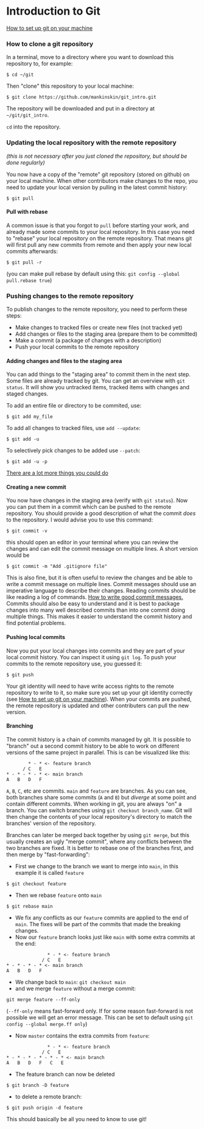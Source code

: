 # Introduction to Git

[How to set up git on your machine](https://kbroman.org/github_tutorial/pages/first_time.html)

### How to clone a git repository
In a terminal, move to a directory where you want to download this repository to, for example: 
```
$ cd ~/git
```

Then "clone" this repository to your local machine:
```
$ git clone https://github.com/mankinskin/git_intro.git
```
The repository will be downloaded and put in a directory at `~/git/git_intro`.

`cd` into the repository.

### Updating the local repository with the remote repository

*(this is not necessary after you just cloned the repository, but should be done regularly)*

You now have a copy of the "remote" git repository (stored on github) on your local machine.
When other contributors make changes to the repo, you need to update your local version by pulling in the latest commit history:
```
$ git pull
```
#### Pull with rebase
A common issue is that you forgot to `pull` before starting your work, and already made some commits to your local repository.
In this case you need to "rebase" your local repository on the remote repository.
That means git will first pull any new commits from remote and then apply your new local commits afterwards:
```
$ git pull -r
```
(you can make pull rebase by default using this: `git config --global pull.rebase true`)

### Pushing changes to the remote repository

To publish changes to the remote repository, you need to perform these steps:
- Make changes to tracked files or create new files (not tracked yet)
- Add changes or files to the staging area (prepare them to be committed)
- Make a commit (a package of changes with a description)
- Push your local commits to the remote repository

#### Adding changes and files to the staging area

You can add things to the "staging area" to commit them in the next step. Some files are already tracked by git.
You can get an overview with `git status`. It will show you untracked items, tracked items with changes and staged changes.

To add an entire file or directory to be commited, use:
```
$ git add my_file
```
To add all changes to tracked files, use `add --update`:
```
$ git add -u
```
To selectively pick changes to be added use `--patch`:
```
$ git add -u -p
```
[There are a lot more things you could do](https://git-scm.com/docs/git-add)

#### Creating a new commit

You now have changes in the staging area (verify with `git status`). Now you can put them in a commit which can be pushed to the remote repository.
You should provide a good description of what the commit *does* to the repository. I would advise you to use this command:
```
$ git commit -v
```
this should open an editor in your terminal where you can review the changes and can edit the commit message on multiple lines.
A short version would be
```
$ git commit -m "Add .gitignore file"
```
This is also fine, but it is often useful to review the changes and be able to write a commit message on multiple lines.
Commit messages should use an imperative language to describe their changes. Reading commits should be like reading a log of commands.
[How to write good commit messages.](https://chris.beams.io/posts/git-commit/)
Commits should also be easy to understand and it is best to package changes into many well described commits than into one commit doing multiple things. This makes it easier to understand the commit history and find potential problems.

#### Pushing local commits

Now you put your local changes into commits and they are part of your local commit history. You can inspect it using `git log`.
To push your commits to the remote repository use, you guessed it:
```
$ git push
```
Your git identity will need to have write access rights to the remote repository to write to it, so make sure you set up your git identity correctly (see [How to set up git on your machine](https://kbroman.org/github_tutorial/pages/first_time.html)).
When your commits are pushed, the remote repository is updated and other contributers can pull the new version.

#### Branching

The commit history is a chain of commits managed by git. It is possible to "branch" out a second commit history
to be able to work on different versions of the same project in parallel. This is can be visualized like this:
```
        * - * <- feature branch
      / C   E
* - * - * - * <- main branch
A   B   D   F
```
`A`, `B`, `C`, etc are commits. `main` and `feature` are branches.
As you can see, both branches share some commits (`A` and `B`) but *diverge* at some point and contain different commits.
When working in git, you are always "on" a branch. You can switch branches using `git checkout branch_name`.
Git will then change the contents of your local repository's directory to match the branches' version of the repository.

Branches can later be merged back together by using `git merge`, but this usually creates an ugly "merge commit",
where any conflicts between the two branches are fixed. It is better to rebase one of the branches first, and then merge by "fast-forwarding":
- First we change to the branch we want to merge into `main`, in this example it is called `feature`
```
$ git checkout feature
```
- Then we rebase `feature` onto `main`
```
$ git rebase main
```
- We fix any conflicts as our `feature` commits are applied to the end of `main`. The fixes will be part of the commits that made the breaking changes.
- Now our `feature` branch looks just like `main` with some extra commits at the end:
```
               * - * <- feature branch
             / C   E
* - * - * - * <- main branch
A   B   D   F
```
- We change back to `main`: `git checkout main`
- and we merge `feature` without a merge commit:
```
git merge feature --ff-only
```
(`--ff-only` means fast-forward only. If for some reason fast-forward is not possible we will get an error message.
This can be set to default using `git config --global merge.ff only`)
- Now `master` contains the extra commits from `feature`:
```
               * - * <- feature branch
             / C   E
* - * - * - * - * - * <- main branch
A   B   D   F   C   E
```
- The feature branch can now be deleted
```
$ git branch -D feature
```
- to delete a remote branch:
```
$ git push origin -d feature
```

This should basically be all you need to know to use git!
